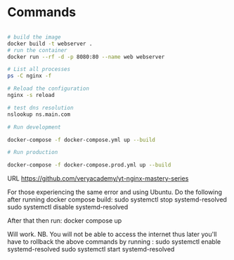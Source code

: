 # Commands

```bash

# build the image
docker build -t webserver .
# run the container
docker run --rf -d -p 8080:80 --name web webserver

# List all processes
ps -C nginx -f

# Reload the configuration
nginx -s reload

# test dns resolution
nslookup ns.main.com

# Run development

docker-compose -f docker-compose.yml up --build

# Run production

docker-compose -f docker-compose.prod.yml up --build

```

URL
https://github.com/veryacademy/yt-nginx-mastery-series

For those experiencing the same error and using Ubuntu. Do the following after running docker compose build:
sudo systemctl stop systemd-resolved
sudo systemctl disable systemd-resolved

After that then run:
docker compose up

Will work.
NB. You will not be able to access the internet thus later you'll have to rollback the above commands by running :
sudo systemctl enable systemd-resolved
sudo systemctl start systemd-resolved

